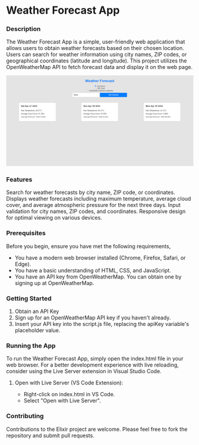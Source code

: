 # Weather Forecast App
### Description
The Weather Forecast App is a simple, user-friendly web application that allows users to obtain weather forecasts based on their chosen location. Users can search for weather information using city names, ZIP codes, or geographical coordinates (latitude and longitude). This project utilizes the OpenWeatherMap API to fetch forecast data and display it on the web page.

<p align="center">
  <img src="weatherapp.png" alt="Weather App Screenshot">
</p>

### Features
Search for weather forecasts by city name, ZIP code, or coordinates.
Displays weather forecasts including maximum temperature, average cloud cover, and average atmospheric pressure for the next three days.
Input validation for city names, ZIP codes, and coordinates.
Responsive design for optimal viewing on various devices.

### Prerequisites
Before you begin, ensure you have met the following requirements,

   * You have a modern web browser installed (Chrome, Firefox, Safari, or Edge).
   * You have a basic understanding of HTML, CSS, and JavaScript.
   * You have an API key from OpenWeatherMap. You can obtain one by signing up at OpenWeatherMap.

### Getting Started
1. Obtain an API Key
2. Sign up for an OpenWeatherMap API key if you haven't already.
3. Insert your API key into the script.js file, replacing the apiKey variable's placeholder value.

### Running the App
To run the Weather Forecast App, simply open the index.html file in your web browser. For a better development experience with live reloading, consider using the Live Server extension in Visual Studio Code.

1. Open with Live Server (VS Code Extension):

    * Right-click on index.html in VS Code.
    * Select "Open with Live Server".

### Contributing
Contributions to the Elixir project are welcome. Please feel free to fork the repository and submit pull requests.

